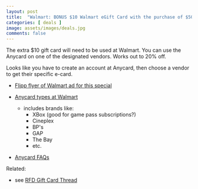 ```yaml
---
layout: post
title:  "Walmart: BONUS $10 Walmart eGift Card with the purchase of $50 or more in AnyCard gift cards until Feb 28th 2024"
categories: [ deals ]
image: assets/images/deals.jpg
comments: false
---
```


The extra $10 gift card will need to be used at Walmart. You can use the Anycard on one of the designated vendors.  Works out to 20% off.

Looks like you have to create an account at Anycard, then choose a vendor to get their specific e-card.

- [Flipp flyer of Walmart ad for this special](https://flipp.com/search/anycard)


- [Anycard types at Walmart](https://www.walmart.ca/en/search?q=anycard)
    - includes brands like:
        - XBox (good for game pass subscriptions?)
        - Cineplex
        - BP's
        - GAP
        - The Bay
        - etc.


- [Anycard FAQs](https://www.anycard.ca/choice/faq)


Related:
 - see [RFD Gift Card Thread](https://forums.redflagdeals.com/various-retailers-gift-cards-deals-discounts-2024-2666408/)